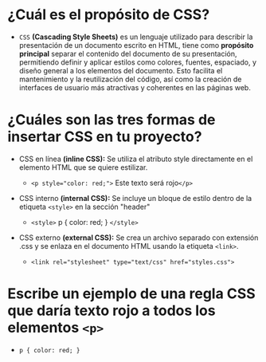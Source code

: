 # ¿Cuál es el propósito de CSS?
- `CSS` __(Cascading Style Sheets)__ es un lenguaje utilizado para describir la presentación de un documento escrito en HTML, tiene como __propósito principal__  separar el contenido del documento de su presentación, permitiendo definir y aplicar estilos como colores, fuentes, espaciado, y diseño general a los elementos del documento. Esto facilita el mantenimiento y la reutilización del código, así como la creación de interfaces de usuario más atractivas y coherentes en las páginas web.
# ¿Cuáles son las tres formas de insertar CSS en tu proyecto?

- CSS en línea __(inline CSS):__ Se utiliza el atributo style directamente en el elemento HTML que se quiere estilizar.
    - `<p style="color: red;">` Este texto será rojo`</p>`

- CSS interno __(internal CSS):__ Se incluye un bloque de estilo dentro de la etiqueta `<style>` en la sección "header"
 
    - `<style>`
        p {
            color: red;
        }
    `</style>`

- CSS externo __(external CSS):__ Se crea un archivo separado con extensión .css y se enlaza en el documento HTML usando la etiqueta `<link>`.

   - `<link rel="stylesheet" type="text/css" href="styles.css">`

# Escribe un ejemplo de una regla CSS que daría texto rojo a todos los elementos `<p>`
- `p {
    color: red;
}`